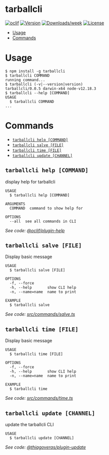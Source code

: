 tarballcli
==========



[![oclif](https://img.shields.io/badge/cli-oclif-brightgreen.svg)](https://oclif.io)
[![Version](https://img.shields.io/npm/v/tarballcli.svg)](https://npmjs.org/package/tarballcli)
[![Downloads/week](https://img.shields.io/npm/dw/tarballcli.svg)](https://npmjs.org/package/tarballcli)
[![License](https://img.shields.io/npm/l/tarballcli.svg)](https://github.com/VerasThiago/tarballcli/blob/master/package.json)

<!-- toc -->
* [Usage](#usage)
* [Commands](#commands)
<!-- tocstop -->
# Usage
<!-- usage -->
```sh-session
$ npm install -g tarballcli
$ tarballcli COMMAND
running command...
$ tarballcli (-v|--version|version)
tarballcli/0.0.5 darwin-x64 node-v12.18.3
$ tarballcli --help [COMMAND]
USAGE
  $ tarballcli COMMAND
...
```
<!-- usagestop -->
# Commands
<!-- commands -->
* [`tarballcli help [COMMAND]`](#tarballcli-help-command)
* [`tarballcli salve [FILE]`](#tarballcli-salve-file)
* [`tarballcli time [FILE]`](#tarballcli-time-file)
* [`tarballcli update [CHANNEL]`](#tarballcli-update-channel)

## `tarballcli help [COMMAND]`

display help for tarballcli

```
USAGE
  $ tarballcli help [COMMAND]

ARGUMENTS
  COMMAND  command to show help for

OPTIONS
  --all  see all commands in CLI
```

_See code: [@oclif/plugin-help](https://github.com/oclif/plugin-help/blob/v3.2.0/src/commands/help.ts)_

## `tarballcli salve [FILE]`

Display basic message

```
USAGE
  $ tarballcli salve [FILE]

OPTIONS
  -f, --force
  -h, --help       show CLI help
  -n, --name=name  name to print

EXAMPLE
  $ tarballcli salve
```

_See code: [src/commands/salve.ts](https://github.com/VerasThiago/tarballcli/blob/v0.0.5/src/commands/salve.ts)_

## `tarballcli time [FILE]`

Display basic message

```
USAGE
  $ tarballcli time [FILE]

OPTIONS
  -f, --force
  -h, --help       show CLI help
  -n, --name=name  name to print

EXAMPLE
  $ tarballcli time
```

_See code: [src/commands/time.ts](https://github.com/VerasThiago/tarballcli/blob/v0.0.5/src/commands/time.ts)_

## `tarballcli update [CHANNEL]`

update the tarballcli CLI

```
USAGE
  $ tarballcli update [CHANNEL]
```

_See code: [@thiagoveras/plugin-update](https://github.com/VerasThiago/plugin-update/blob/v0.0.0/src/commands/update.ts)_
<!-- commandsstop -->
